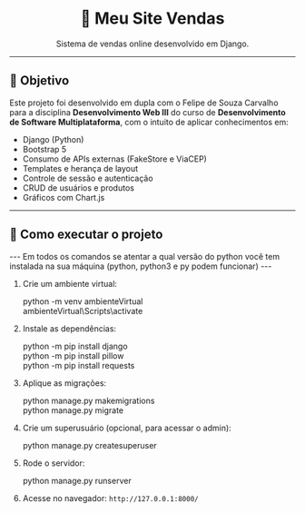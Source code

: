<h1 align="center">🛒 Meu Site Vendas</h1>
<p align="center">
  Sistema de vendas online desenvolvido em Django.
</p>


---

## 🧠 Objetivo

Este projeto foi desenvolvido em dupla com o Felipe de Souza Carvalho para a disciplina **Desenvolvimento Web III** do curso de **Desenvolvimento de Software Multiplataforma**, com o intuito de aplicar conhecimentos em:

- Django (Python)
- Bootstrap 5
- Consumo de APIs externas (FakeStore e ViaCEP)
- Templates e herança de layout
- Controle de sessão e autenticação
- CRUD de usuários e produtos
- Gráficos com Chart.js

---

## 🚀 Como executar o projeto

--- Em todos os comandos se atentar a qual versão do python você tem instalada na sua máquina (python, python3 e py podem funcionar) ---

1. Crie um ambiente virtual:

   python -m venv ambienteVirtual<br>
   ambienteVirtual\Scripts\activate

2. Instale as dependências:
 
   python -m pip install django<br>
   python -m pip install pillow<br> 
   python -m pip install requests

3. Aplique as migrações:
  
   python manage.py makemigrations<br>
   python manage.py migrate
 

4. Crie um superusuário (opcional, para acessar o admin):
   
   python manage.py createsuperuser
   

5. Rode o servidor:
   
   python manage.py runserver
   

6. Acesse no navegador: `http://127.0.0.1:8000/`
